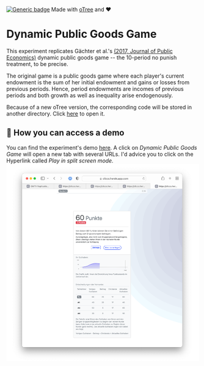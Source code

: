 [![Generic badge](https://img.shields.io/badge/Status:-WIP-yellow.svg)](https://shields.io/)
Made with [oTree](https://www.sciencedirect.com/science/article/pii/S2214635016000101) and ❤️

# Dynamic Public Goods Game

This experiment replicates Gächter et al.'s [(2017, Journal of Public Economics)](https://www.sciencedirect.com/science/article/pii/S0047272717300361)
dynamic public goods game -- the 10-period no punish treatment, to be precise.

The original game is a public goods game where each player's current endowment is the sum of her initial endowment and
gains or losses from previous periods. Hence, period endowments are incomes of previous periods and both growth as well
as inequality arise endogenously.


Because of a new oTree version, the corresponding code will be stored in another directory. 
Click [here](https://github.com/Howquez/coopUncertainty/tree/main/oTree) to open it.

## 🚏 How you can access a demo
You can find the experiment's demo [here](https://cliccs.herokuapp.com/demo/). A click on _Dynamic Public Goods Game_
will open a new tab with several URLs. I'd advice you to click on the Hyperlink called _Play in split screen mode._
[![](screenshots/GMTV.png)](https://cliccs.herokuapp.com/demo/)
